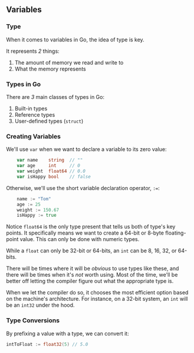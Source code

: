 ## Variables

### Type

When it comes to variables in Go, the idea of type is key. 

It represents _2_ things:

1. The amount of memory we read and write to
2. What the memory represents

### Types in Go

There are _3_ main classes of types in Go:

1. Built-in types
2. Reference types
3. User-defined types (`struct`)

### Creating Variables

We'll use `var` when we want to declare a variable to its zero value:

```Go
	var name    string  // ""
	var age     int     // 0
	var weight  float64 // 0.0
	var isHappy bool    // false
```

Otherwise, we'll use the short variable declaration operator, `:=`:

```Go
	name := "Tom"
	age := 25
	weight := 150.67
	isHappy := true
```

Notice `float64` is the only type present that tells us both of type's key points. It specifically means we want to create a 64-bit or 8-byte floating-point value. This can only be done with numeric types.

While a `float` can only be 32-bit or 64-bits, an `int` can be 8, 16, 32, or 64-bits.

There will be times where it will be _obvious_ to use types like these, and there will be times when it's _not_ worth using. Most of the time, we'll be better off letting the compiler figure out what the appropriate type is.

When we let the compiler do so, it chooses the most efficient option based on the machine's architecture. For instance, on a 32-bit system, an `int` will be an `int32` under the hood.

### Type Conversions

By prefixing a value with a type, we can convert it:

```go
intToFloat := float32(5) // 5.0
```













